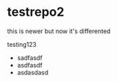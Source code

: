 # testrepo2


this is newer
but now it's differented

testing123

- sadfasdf
- asdfasdf
- asdasdasd
